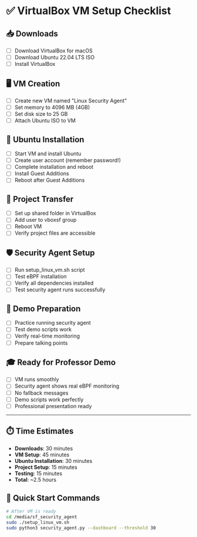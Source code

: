 # ✅ VirtualBox VM Setup Checklist

## 📥 **Downloads**
- [ ] Download VirtualBox for macOS
- [ ] Download Ubuntu 22.04 LTS ISO
- [ ] Install VirtualBox

## 🖥️ **VM Creation**
- [ ] Create new VM named "Linux Security Agent"
- [ ] Set memory to 4096 MB (4GB)
- [ ] Set disk size to 25 GB
- [ ] Attach Ubuntu ISO to VM

## 🐧 **Ubuntu Installation**
- [ ] Start VM and install Ubuntu
- [ ] Create user account (remember password!)
- [ ] Complete installation and reboot
- [ ] Install Guest Additions
- [ ] Reboot after Guest Additions

## 📁 **Project Transfer**
- [ ] Set up shared folder in VirtualBox
- [ ] Add user to vboxsf group
- [ ] Reboot VM
- [ ] Verify project files are accessible

## 🛡️ **Security Agent Setup**
- [ ] Run setup_linux_vm.sh script
- [ ] Test eBPF installation
- [ ] Verify all dependencies installed
- [ ] Test security agent runs successfully

## 🎯 **Demo Preparation**
- [ ] Practice running security agent
- [ ] Test demo scripts work
- [ ] Verify real-time monitoring
- [ ] Prepare talking points

## 🎓 **Ready for Professor Demo**
- [ ] VM runs smoothly
- [ ] Security agent shows real eBPF monitoring
- [ ] No fallback messages
- [ ] Demo scripts work perfectly
- [ ] Professional presentation ready

---

## ⏱️ **Time Estimates**
- **Downloads**: 30 minutes
- **VM Setup**: 45 minutes
- **Ubuntu Installation**: 30 minutes
- **Project Setup**: 15 minutes
- **Testing**: 15 minutes
- **Total**: ~2.5 hours

## 🚀 **Quick Start Commands**
```bash
# After VM is ready
cd /media/sf_security_agent
sudo ./setup_linux_vm.sh
sudo python3 security_agent.py --dashboard --threshold 30
```
